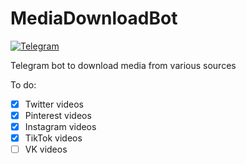 # MediaDownloadBot

[![Telegram](https://img.shields.io/badge/Telegram-2CA5E0?style=for-the-badge&logo=telegram&logoColor=white&link=https://t.me/QuartzMediaBot)](https://t.me/QuartzMediaBot)

Telegram bot to download media from various sources

To do:
- [x] Twitter videos
- [x] Pinterest videos
- [x] Instagram videos
- [x] TikTok videos
- [ ] VK videos

